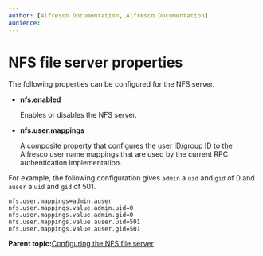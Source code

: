 ```yaml
---
author: [Alfresco Documentation, Alfresco Documentation]
audience: 
---
```


# NFS file server properties

The following properties can be configured for the NFS server.

-   **nfs.enabled**

    Enables or disables the NFS server.

-   **nfs.user.mappings**

    A composite property that configures the user ID/group ID to the Alfresco user name mappings that are used by the current RPC authentication implementation.


For example, the following configuration gives `admin` a `uid` and `gid` of 0 and `auser` a `uid` and `gid` of 501.

```
nfs.user.mappings=admin,auser
nfs.user.mappings.value.admin.uid=0
nfs.user.mappings.value.admin.gid=0
nfs.user.mappings.value.auser.uid=501
nfs.user.mappings.value.auser.gid=501
```

**Parent topic:**[Configuring the NFS file server](../concepts/fileserv-nfs-intro.md)


